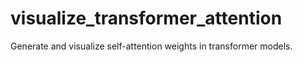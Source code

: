 # visualize_transformer_attention
 Generate and visualize self-attention weights in transformer models.
